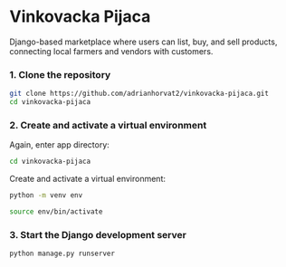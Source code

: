 # Vinkovacka Pijaca
Django-based marketplace where users can list, buy, and sell products, connecting local farmers and vendors with customers.

### 1. Clone the repository  
```sh
git clone https://github.com/adrianhorvat2/vinkovacka-pijaca.git
cd vinkovacka-pijaca
```

### 2. Create and activate a virtual environment
Again, enter app directory:
```sh
cd vinkovacka-pijaca
```

Create and activate a virtual environment:
```sh
python -m venv env
```

```sh
source env/bin/activate
```

### 3. Start the Django development server
```sh
python manage.py runserver
```

